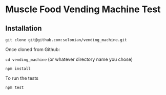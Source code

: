 # Muscle Food Vending Machine Test

## Installation

`git clone git@github.com:solonian/vending_machine.git`

Once cloned from Github:

`cd vending_machine` (or whatever directory name you chose)

`npm install`

To run the tests

`npm test`



